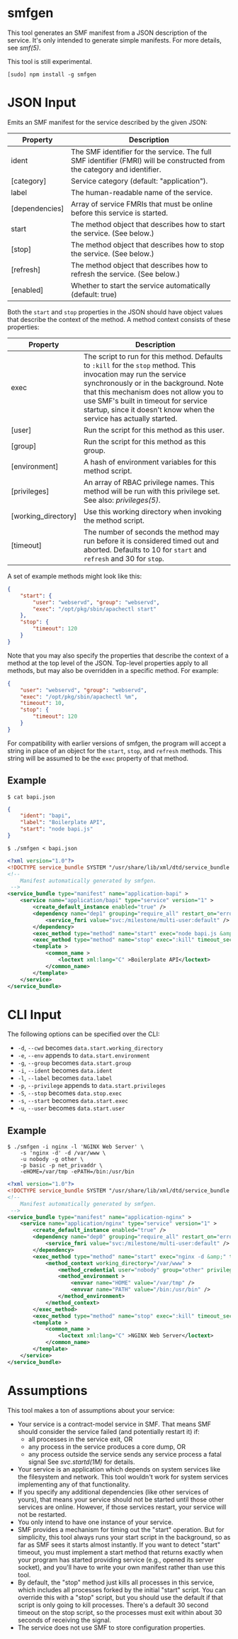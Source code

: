 # smfgen

This tool generates an SMF manifest from a JSON description of the service.
It's only intended to generate simple manifests. For more details, see _smf(5)_.

This tool is still experimental. 

    [sudo] npm install -g smfgen


# JSON Input

Emits an SMF manifest for the service described by the given JSON:

| Property       | Description
|----------------|----------------------------------------------------------
| ident          | The SMF identifier for the service.  The full SMF identifier (FMRI) will be constructed from the category and identifier.
| [category]     | Service category (default: "application").
| label          | The human-readable name of the service.
| [dependencies] | Array of service FMRIs that must be online before this service is started.
| start          | The method object that describes how to start the service.  (See below.)
| [stop]         | The method object that describes how to stop the service.  (See below.)
| [refresh]      | The method object that describes how to refresh the service.  (See below.)
| [enabled]      | Whether to start the service automatically (default: true)

Both the `start` and `stop` properties in the JSON should have object values that
describe the context of the method.  A method context consists of these
properties:

| Property             | Description
|----------------------|----------------------------------------------------
| exec                 | The script to run for this method.  Defaults to `:kill` for the `stop` method.  This invocation may run the service synchronously or in the background.  Note that this mechanism does not allow you to use SMF's built in timeout for service startup, since it doesn't know when the service has actually started.
| [user]               | Run the script for this method as this user.
| [group]              | Run the script for this method as this group.
| [environment]        | A hash of environment variables for this method script.
| [privileges]         | An array of RBAC privilege names.  This method will be run with this privilege set.  See also: _privileges(5)_.
| [working\_directory] | Use this working directory when invoking the method script.
| [timeout]            | The number of seconds the method may run before it is considered timed out and aborted.  Defaults to 10 for `start` and `refresh` and 30 for `stop`.

A set of example methods might look like this:

```json
{
    "start": {
        "user": "webservd", "group": "webservd",
        "exec": "/opt/pkg/sbin/apachectl start"
    },
    "stop": {
        "timeout": 120
    }
}
```

Note that you may also specify the properties that describe the context of a
method at the top level of the JSON.  Top-level properties apply to all
methods, but may also be overridden in a specific method.  For example:

```json
{
    "user": "webservd", "group": "webservd",
    "exec": "/opt/pkg/sbin/apachectl %m",
    "timeout": 10,
    "stop": {
        "timeout": 120
    }
}
```

For compatibility with earlier versions of smfgen, the program will accept
a string in place of an object for the `start`, `stop`, and `refresh` methods.
This string will be assumed to be the `exec` property of that method.


## Example

    $ cat bapi.json

``` json
{
    "ident": "bapi",
    "label": "Boilerplate API",
    "start": "node bapi.js"
}
```

    $ ./smfgen < bapi.json

``` xml
<?xml version="1.0"?>
<!DOCTYPE service_bundle SYSTEM "/usr/share/lib/xml/dtd/service_bundle.dtd.1">
<!-- 
    Manifest automatically generated by smfgen.
 -->
<service_bundle type="manifest" name="application-bapi" >
    <service name="application/bapi" type="service" version="1" >
        <create_default_instance enabled="true" />
        <dependency name="dep1" grouping="require_all" restart_on="error" type="service" >
            <service_fmri value="svc:/milestone/multi-user:default" />
        </dependency>
        <exec_method type="method" name="start" exec="node bapi.js &amp;" timeout_seconds="10" />
        <exec_method type="method" name="stop" exec=":kill" timeout_seconds="30" />
        <template >
            <common_name >
                <loctext xml:lang="C" >Boilerplate API</loctext>
            </common_name>
        </template>
    </service>
</service_bundle>
```

# CLI Input

The following options can be specified over the CLI:

-  `-d`, `--cwd` becomes `data.start.working_directory`
-  `-e`, `--env` appends to `data.start.environment`
-  `-g`, `--group` becomes `data.start.group`
-  `-i`, `--ident` becomes `data.ident`
-  `-l`, `--label` becomes `data.label`
-  `-p`, `--privilege` appends to `data.start.privileges`
-  `-S`, `--stop` becomes `data.stop.exec`
-  `-s`, `--start` becomes `data.start.exec`
-  `-u`, `--user` becomes `data.start.user`

## Example

    $ ./smfgen -i nginx -l 'NGINX Web Server' \
        -s 'nginx -d' -d /var/www \
        -u nobody -g other \
        -p basic -p net_privaddr \
        -eHOME=/var/tmp -ePATH=/bin:/usr/bin

``` xml
<?xml version="1.0"?>
<!DOCTYPE service_bundle SYSTEM "/usr/share/lib/xml/dtd/service_bundle.dtd.1">
<!-- 
    Manifest automatically generated by smfgen.
 -->
<service_bundle type="manifest" name="application-nginx" >
    <service name="application/nginx" type="service" version="1" >
        <create_default_instance enabled="true" />
        <dependency name="dep0" grouping="require_all" restart_on="error" type="service" >
            <service_fmri value="svc:/milestone/multi-user:default" />
        </dependency>
        <exec_method type="method" name="start" exec="nginx -d &amp;" timeout_seconds="10" >
            <method_context working_directory="/var/www" >
                <method_credential user="nobody" group="other" privileges="basic,net_privaddr" />
                <method_environment >
                    <envvar name="HOME" value="/var/tmp" />
                    <envvar name="PATH" value="/bin:/usr/bin" />
                </method_environment>
            </method_context>
        </exec_method>
        <exec_method type="method" name="stop" exec=":kill" timeout_seconds="30" />
        <template >
            <common_name >
                <loctext xml:lang="C" >NGINX Web Server</loctext>
            </common_name>
        </template>
    </service>
</service_bundle>
```

# Assumptions

This tool makes a ton of assumptions about your service:

* Your service is a contract-model service in SMF. That means SMF should consider the service failed (and potentially restart it) if:
    * all processes in the service exit, OR
    * any process in the service produces a core dump, OR
    * any process outside the service sends any service process a fatal signal
  See _svc.startd(1M)_ for details.
* Your service is an application which depends on system services like the filesystem and network. This tool wouldn't work for system services implementing any of that functionality.
* If you specify any additional dependencies (like other services of yours), that means your service should not be started until those other services are online. However, if those services restart, your service will not be restarted.
* You only intend to have one instance of your service.
* SMF provides a mechanism for timing out the "start" operation. But for simplicity, this tool always runs your start script in the background, so as far as SMF sees it starts almost instantly. If you want to detect "start" timeout, you must implement a start method that returns exactly when your program has started providing service (e.g., opened its server socket), and you'll have to write your own manifest rather than use this tool.
* By default, the "stop" method just kills all processes in this service, which includes all processes forked by the initial "start" script. You can override this with a "stop" script, but you should use the default if that script is only going to kill processes. There's a default 30 second timeout on the stop script, so the processes must exit within about 30 seconds of receiving the signal.
* The service does not use SMF to store configuration properties.
